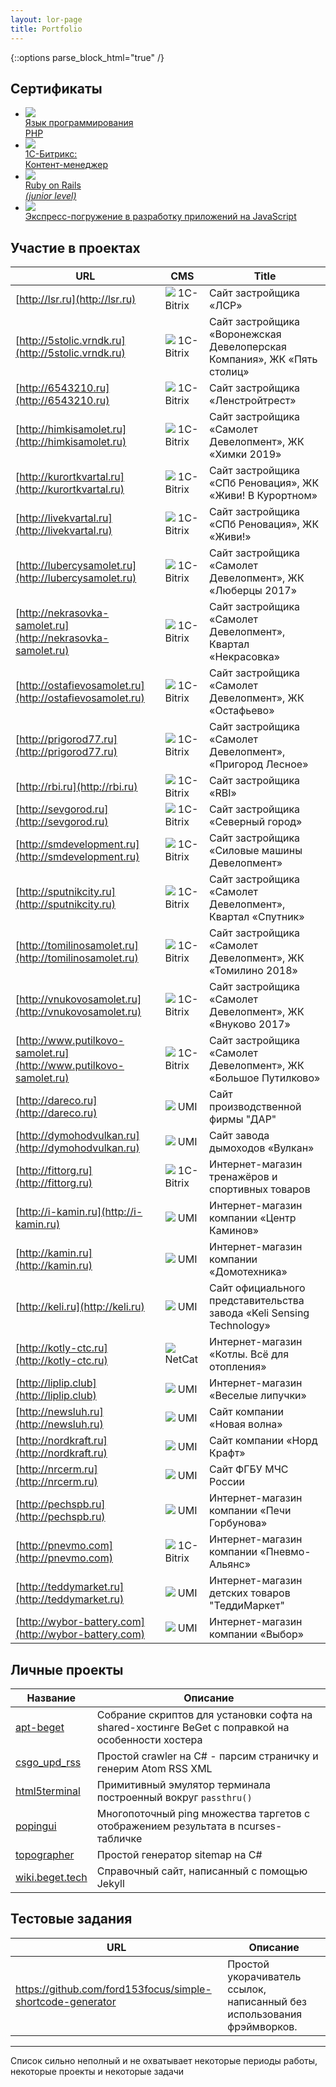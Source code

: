```yaml
---
layout: lor-page
title: Portfolio
---
```


{::options parse_block_html="true" /}

## Сертификаты

<ul class="certificates">
    <li class="certificate">
        <a href="./certificates/ru.intuit.php.jpeg">
            <div class="icon">
                <img src="/img/logos/php_logo_colour.svg">
            </div>
            <div class="description">
                Язык программирования<br/>PHP
            </div>
        </a>
    </li>
    <li class="certificate">
        <a href="./certificates/ru.1c-bitrix.content-manager.pdf">
            <div class="icon">
                <img src="/img/logos/1c_bitrix_logo.svg">
            </div>
            <div class="description">
                1С-Битрикс:<br/>Контент-менеджер
            </div>
        </a>
    </li>
    <li class="certificate">
        <a href="https://certification.mail.ru/certificates/c5d658d6-ecae-4fdb-841c-a7ea6e9f9c32/">
            <div class="icon">
                <img src="/img/logos/ruby_on_rails_logo.svg">
            </div>
            <div class="description">
                Ruby on Rails<br/><i>(junior level)</i>
            </div>
        </a>
    </li>
    <li class="certificate">
        <a href="./certificates/com.microsoft.mva.js-express-dive.pdf">
            <div class="icon">
                <img src="/img/logos/nodejs_logo.svg">
            </div>
            <div class="description">
                Экспресс-погружение в разработку приложений на JavaScript
            </div>
        </a>
    </li>
</ul>

## Участие в проектах

<div class="involved_in">

URL | CMS | Title
--- | --- | ---
[http://lsr.ru](http://lsr.ru)                                     | ![](/img/icons/bitrix.ico) 1C-Bitrix | Сайт застройщика «ЛСР»
[http://5stolic.vrndk.ru](http://5stolic.vrndk.ru)                 | ![](/img/icons/bitrix.ico) 1C-Bitrix | Сайт застройщика «Воронежская Девелоперская Компания», ЖК «Пять столиц»
[http://6543210.ru](http://6543210.ru)                             | ![](/img/icons/bitrix.ico) 1C-Bitrix | Сайт застройщика «Ленстройтрест»
[http://himkisamolet.ru](http://himkisamolet.ru)                   | ![](/img/icons/bitrix.ico) 1C-Bitrix | Сайт застройщика «Самолет Девелопмент», ЖК «Химки 2019»
[http://kurortkvartal.ru](http://kurortkvartal.ru)                 | ![](/img/icons/bitrix.ico) 1C-Bitrix | Сайт застройщика «СПб Реновация», ЖК «Живи! В Курортном»
[http://livekvartal.ru](http://livekvartal.ru)                     | ![](/img/icons/bitrix.ico) 1C-Bitrix | Сайт застройщика «СПб Реновация», ЖК «Живи!»
[http://lubercysamolet.ru](http://lubercysamolet.ru)               | ![](/img/icons/bitrix.ico) 1C-Bitrix | Сайт застройщика «Самолет Девелопмент», ЖК «Люберцы 2017»
[http://nekrasovka-samolet.ru](http://nekrasovka-samolet.ru)       | ![](/img/icons/bitrix.ico) 1C-Bitrix | Сайт застройщика «Самолет Девелопмент», Квартал «Некрасовка»
[http://ostafievosamolet.ru](http://ostafievosamolet.ru)           | ![](/img/icons/bitrix.ico) 1C-Bitrix | Сайт застройщика «Самолет Девелопмент», ЖК «Остафьево»
[http://prigorod77.ru](http://prigorod77.ru)                       | ![](/img/icons/bitrix.ico) 1C-Bitrix | Сайт застройщика «Самолет Девелопмент», «Пригород Лесное»
[http://rbi.ru](http://rbi.ru)                                     | ![](/img/icons/bitrix.ico) 1C-Bitrix | Сайт застройщика «RBI»
[http://sevgorod.ru](http://sevgorod.ru)                           | ![](/img/icons/bitrix.ico) 1C-Bitrix | Сайт застройщика «Северный город»
[http://smdevelopment.ru](http://smdevelopment.ru)                 | ![](/img/icons/bitrix.ico) 1C-Bitrix | Сайт застройщика «Силовые машины Девелопмент»
[http://sputnikcity.ru](http://sputnikcity.ru)                     | ![](/img/icons/bitrix.ico) 1C-Bitrix | Сайт застройщика «Самолет Девелопмент», Квартал «Спутник»
[http://tomilinosamolet.ru](http://tomilinosamolet.ru)             | ![](/img/icons/bitrix.ico) 1C-Bitrix | Сайт застройщика «Самолет Девелопмент», ЖК «Томилино 2018»
[http://vnukovosamolet.ru](http://vnukovosamolet.ru)               | ![](/img/icons/bitrix.ico) 1C-Bitrix | Сайт застройщика «Самолет Девелопмент», ЖК «Внуково 2017»
[http://www.putilkovo-samolet.ru](http://www.putilkovo-samolet.ru) | ![](/img/icons/bitrix.ico) 1C-Bitrix | Сайт застройщика «Самолет Девелопмент», ЖК «Большое Путилково»
[http://dareco.ru](http://dareco.ru)                               | ![](/img/icons/umi.ico)    UMI       | Сайт производственной фирмы "ДАР"
[http://dymohodvulkan.ru](http://dymohodvulkan.ru)                 | ![](/img/icons/umi.ico)    UMI       | Сайт завода дымоходов «Вулкан»
[http://fittorg.ru](http://fittorg.ru)                             | ![](/img/icons/bitrix.ico) 1C-Bitrix | Интернет-магазин тренажёров и спортивных товаров
[http://i-kamin.ru](http://i-kamin.ru)                             | ![](/img/icons/umi.ico)    UMI       | Интернет-магазин компании «Центр Каминов»
[http://kamin.ru](http://kamin.ru)                                 | ![](/img/icons/umi.ico)    UMI       | Интернет-магазин компании «Домотехника»
[http://keli.ru](http://keli.ru)                                   | ![](/img/icons/umi.ico)    UMI       | Сайт официального представительства завода «Keli Sensing Technology»
[http://kotly-ctc.ru](http://kotly-ctc.ru)                         | ![](/img/icons/netcat.ico) NetCat    | Интернет-магазин «Котлы. Всё для отопления»
[http://liplip.club](http://liplip.club)                           | ![](/img/icons/umi.ico)    UMI       | Интернет-магазин «Веселые липучки»
[http://newsluh.ru](http://newsluh.ru)                             | ![](/img/icons/umi.ico)    UMI       | Сайт компании «Новая волна»
[http://nordkraft.ru](http://nordkraft.ru)                         | ![](/img/icons/umi.ico)    UMI       | Сайт компании «Норд Крафт»
[http://nrcerm.ru](http://nrcerm.ru)                               | ![](/img/icons/umi.ico)    UMI       | Сайт ФГБУ МЧС России
[http://pechspb.ru](http://pechspb.ru)                             | ![](/img/icons/umi.ico)    UMI       | Интернет-магазин компании «Печи Горбунова»
[http://pnevmo.com](http://pnevmo.com)                             | ![](/img/icons/bitrix.ico) 1C-Bitrix | Интернет-магазин компании «Пневмо-Альянс»
[http://teddymarket.ru](http://teddymarket.ru)                     | ![](/img/icons/umi.ico)    UMI       | Интернет-магазин детских товаров "ТеддиМаркет"
[http://wybor-battery.com](http://wybor-battery.com)               | ![](/img/icons/umi.ico)    UMI       | Интернет-магазин компании «Выбор»

</div>

## Личные проекты

Название | Описание
--- | ---
[apt-beget](https://github.com/ford153focus/apt-beget) | Собрание скриптов для установки софта на shared-хостинге BeGet с поправкой на особенности хостера
[csgo_upd_rss](https://github.com/ford153focus/csgo_upd_rss) | Простой crawler на C# - парсим страничку и генерим Atom RSS XML
[html5terminal](https://github.com/ford153focus/html5terminal) | Примитивный эмулятор терминала построенный вокруг `passthru()`
[popingui](https://github.com/ford153focus/popingui) | Многопоточный ping множества таргетов с отображением результата в ncurses-табличке
[topographer](https://github.com/ford153focus/topographer) | Простой генератор sitemap на C#
[wiki.beget.tech](https://github.com/ford153focus/wiki.beget.tech) | Справочный сайт, написанный с помощью Jekyll

## Тестовые задания

URL | Описание
--- | ---
https://github.com/ford153focus/simple-shortcode-generator | Простой укорачиватель ссылок, написанный без использования фрэймворков.

<hr>

Список сильно неполный и не охватывает некоторые периоды работы, некоторые проекты и некоторые задачи
